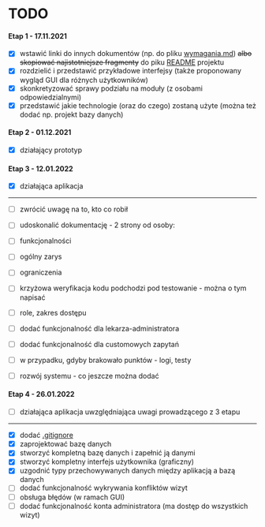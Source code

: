 # TODO

#### Etap 1 - 17.11.2021

- [x] wstawić linki do innych dokumentów (np. do pliku [wymagania.md](wymagania.md "docs/wymagania.md")) ~~albo skopiować najistotniejsze fragmenty~~ do piku [README](../README.md "README.md") projektu
- [x] rozdzielić i przedstawić przykładowe interfejsy (także proponowany wygląd GUI dla różnych użytkowników)
- [x] skonkretyzować sprawy podziału na moduły (z osobami odpowiedzialnymi)
- [x] przedstawić jakie technologie (oraz do czego) zostaną użyte (można też dodać np. projekt bazy danych)

#### Etap 2 - 01.12.2021

- [x] działający prototyp

#### Etap 3 - 12.01.2022

- [x] działająca aplikacja

---

- [ ] zwrócić uwagę na to, kto co robił

- [ ] udoskonalić dokumentację -  2 strony od osoby:
- [ ] funkcjonalności
- [ ] ogólny zarys
- [ ] ograniczenia
- [ ] krzyżowa weryfikacja kodu podchodzi pod testowanie - można o tym napisać

- [ ] role, zakres dostępu
- [ ] dodać funkcjonalność dla lekarza-administratora

- [ ] dodać funkcjonalność dla customowych zapytań

- [ ] w przypadku, gdyby brakowało punktów - logi, testy

- [ ] rozwój systemu - co jeszcze można dodać

#### Etap 4 - 26.01.2022

- [ ] działająca aplikacja uwzględniająca uwagi prowadzącego z 3 etapu

---

- [x] dodać [.gitignore](../.gitignore ".gitignore")
- [x] zaprojektować bazę danych
- [x] stworzyć kompletną bazę danych i zapełnić ją danymi
- [x] stworzyć kompletny interfejs użytkownika (graficzny)
- [x] uzgodnić typy przechowywanych danych między aplikacją a bazą danych
- [ ] dodać funkcjonalność wykrywania konfliktów wizyt
- [ ] obsługa błędów (w ramach GUI)
- [ ] dodać funkcjonalność konta administratora (ma dostęp do wszystkich wizyt)
